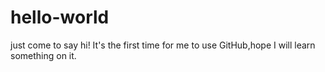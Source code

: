 # hello-world

just come to say hi!
It's the first time for me to use GitHub,hope I will learn something on it.

